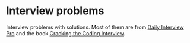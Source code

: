 # Interview problems
Interview problems with solutions. Most of them are from [Daily Interview Pro](https://www.techseries.dev/daily) and the book [Cracking the Coding Interview](http://www.crackingthecodinginterview.com).
